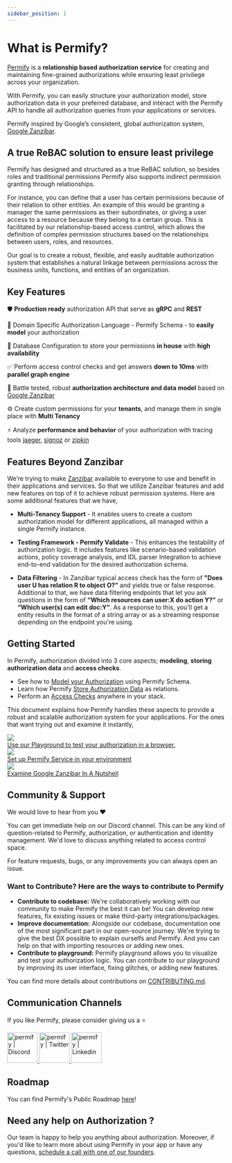 ```yaml
---
sidebar_position: 1
---
```


# What is Permify?

[Permify](https://github.com/Permify/permify) is a **relationship based authorization service** for creating and maintaining fine-grained authorizations while ensuring least privilege across your organization.

With Permify, you can easily structure your authorization model, store authorization data in your preferred database, and interact with the Permify API to handle all authorization queries from your applications or services.

Permify inspired by Google’s consistent, global authorization system, [Google Zanzibar](https://storage.googleapis.com/pub-tools-public-publication-data/pdf/41f08f03da59f5518802898f68730e247e23c331.pdf). 

## A true ReBAC solution to ensure least privilege

Permify has designed and structured as a true ReBAC solution, so besides roles and traditional permissions Permify also supports indirect permission granting through relationships. 

For instance, you can define that a user has certain permissions because of their relation to other entities. An example of this would be granting a manager the same permissions as their subordinates, or giving a user access to a resource because they belong to a certain group. This is facilitated by our relationship-based access control, which allows the definition of complex permission structures based on the relationships between users, roles, and resources.

Our goal is to create a robust, flexible, and easily auditable authorization system that establishes a natural linkage between permissions across the business units, functions, and entities of an organization.

## Key Features

🛡️ **Production ready** authorization API that serve as **gRPC** and **REST**

🔮 Domain Specific Authorization Language - Permify Schema - to **easily model** your authorization

🔐 Database Configuration to store your permissions **in house** with **high availability**

✅ Perform access control checks and get answers **down to 10ms** with **parallel graph engine**

💪 Battle tested, robust **authorization architecture and data model** based on [Google Zanzibar](https://storage.googleapis.com/pub-tools-public-publication-data/pdf/41f08f03da59f5518802898f68730e247e23c331.pdf)

⚙️ Create custom permissions for your **tenants**, and manage them in single place with **Multi Tenancy**

⚡ Analyze **performance and behavior** of your authorization with tracing tools [jaeger], [signoz] or [zipkin]

[jaeger]: https://www.jaegertracing.io/
[signoz]: https://signoz.io/
[zipkin]: https://zipkin.io/

## Features Beyond Zanzibar

We’re trying to make [Zanzibar](https://storage.googleapis.com/pub-tools-public-publication-data/pdf/41f08f03da59f5518802898f68730e247e23c331.pdf) available to everyone to use and benefit in their applications and services. So that we utilize Zanzibar features and add new features on top of it to achieve robust permission systems. Here are some additional features that we have, 

- **Multi-Tenancy Support** - It enables users to create a custom authorization model for different applications, all managed within a single Permify instance.

- **Testing Framework - Permify Validate** - This enhances the testability of authorization logic. It includes features like scenario-based validation actions, policy coverage analysis, and IDL parser Integration to achieve end-to-end validation for the desired authorization schema.

- **Data Filtering** - In Zanzibar typical access check has the form of **"Does user U has relation R to object O?”** and yields true or false response. Additional to that, we have data filtering endpoints that let you ask questions in the form of **“Which resources can user:X do action Y?”** or **“Which user(s) can edit doc:Y”**. As a response to this, you’ll get a entity results in the format of a string array or as a streaming response depending on the endpoint you're using.

## Getting Started

In Permify, authorization divided into 3 core aspects; **modeling**, **storing authorization data** and **access checks**.  

- See how to [Model your Authorization] using Permify Schema.
- Learn how Permify [Store Authorization Data] as relations.
- Perform an [Access Checks] anywhere in your stack.

[Model your Authorization]: ../../getting-started/modeling
[Store Authorization Data]: ../../getting-started/sync-data
[Access Checks]: ../../getting-started/enforcement

This document explains how Permify handles these aspects to provide a robust and scalable authorization system for your applications. For the ones that want trying out and examine it instantly, 

<div className="getting-started-grid" >
    <a href="https://play.permify.co/">
        <div className="btn-thumb">
            <div className="thumbnail">
                <img src="https://uploads-ssl.webflow.com/61bb34defcff34f786b458ce/6332bb38106ffd85102bb3bc_Screen%20Shot%202022-09-27%20at%2011.58.27.png"/>
            </div>
           <div className="thumb-txt">Use our Playground to test your authorization in a browser. </div>
        </div>
    </a>
    <a href="../../installation/overview">
        <div className="btn-thumb">
            <div className="thumbnail">
                 <img src="https://user-images.githubusercontent.com/34595361/199695094-872d50fc-c33b-4d15-ad1d-a3899911a16a.png"/>
            </div>
            <div className="thumb-txt">Set up Permify Service in your environment</div>
        </div>
    </a>
    <a href="https://permify.co/post/google-zanzibar-in-a-nutshell/">
        <div className="btn-thumb">
            <div className="thumbnail">
                <img src="https://uploads-ssl.webflow.com/61bb34defcff34f786b458ce/634520d7859cd419ec89f9ef_Google%20Zanzibar%20in%20a%20Nutshell-1.png"/>
            </div>
            <div className="thumb-txt">Examine Google Zanzibar In A Nutshell</div>
        </div>
    </a>
</div>

## Community & Support

We would love to hear from you :heart:

You can get immediate help on our Discord channel. This can be any kind of question-related to Permify, authorization, or authentication and identity management. We'd love to discuss anything related to access control space.

For feature requests, bugs, or any improvements you can always open an issue. 

### Want to Contribute? Here are the ways to contribute to Permify

* **Contribute to codebase:** We're collaboratively working with our community to make Permify the best it can be! You can develop new features, fix existing issues or make third-party integrations/packages. 
* **Improve documentation:** Alongside our codebase, documentation one of the most significant part in our open-source journey. We're trying to give the best DX possible to explain ourselfs and Permify. And you can help on that with importing resources or adding new ones.
* **Contribute to playground:** Permify playground allows you to visualize and test your authorization logic. You can contribute to our playground by improving its user interface, fixing glitches, or adding new features.

You can find more details about contributions on [CONTRIBUTING.md](https://github.com/Permify/permify/blob/master/CONTRIBUTING.md).

## Communication Channels

If you like Permify, please consider giving us a :star:

<p align="left">
<a href="https://discord.gg/n6KfzYxhPp">
 <img height="70px" width="70px" alt="permify | Discord" src="https://user-images.githubusercontent.com/39353278/187209316-3d01a799-c51b-4eaa-8f52-168047078a14.png" />
</a>
<a href="https://twitter.com/GetPermify">
  <img height="70px" width="70px" alt="permify | Twitter" src="https://user-images.githubusercontent.com/39353278/187209323-23f14261-d406-420d-80eb-1aa707a71043.png"/>
</a>
<a href="https://www.linkedin.com/company/permifyco">
  <img height="70px" width="70px" alt="permify | Linkedin" src="https://user-images.githubusercontent.com/39353278/187209321-03293a24-6f63-4321-b362-b0fc89fdd879.png" />
</a>
</p>

## Roadmap

You can find Permify's Public Roadmap [here](https://github.com/orgs/Permify/projects/1)!

## Need any help on Authorization ?

Our team is happy to help you anything about authorization. Moreover, if you'd like to learn more about using Permify in your app or have any questions, [schedule a call with one of our founders](https://meetings-eu1.hubspot.com/ege-aytin/call-with-an-expert).
